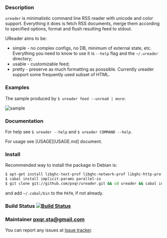 ### Description

`ureader` is minimalistic command line RSS reader with unicode and
color support. Everything it does is fetch RSS documents, merge them
according to specified options, format and flush resulting feed to
stdout.

UReader aims to be:

* simple - no complex configs, no DB, minimum of external state,
  etc. Everything you need to know to use it is `--help` flag and the
  `~/.ureader` directory;
* usable - customizable feed;
* pretty - preserve as much formatting as posssible. Currently ureader
  support some frequently used subset of HTML.

### Examples

The sample produced by `$ ureader feed --unread | more`:

![sample][sample]

### Documentation

For help see `$ ureader --help` and `$ ureader COMMAND --help`.

For usage see [USAGE][USAGE.md] document.

### Install

Recommended way to install the package in Debian is:

```bash
$ apt-get install libghc-text-prof libghc-network-prof libghc-http-prof libghc-optparse-applicative-prof libghc-ansi-wl-pprint-prof libghc-xml-prof libghc-feed-prof libghc-tagsoup-prof
$ cabal install implicit-params parallel-io
$ git clone git://github.com/pxqr/ureader.git && cd ureader && cabal install
```

and add `~/.cabal/bin` to the `PATH`, if not already.

### Build Status [![Build Status][travis-img]][travis-log]

### Maintainer <pxqr.sta@gmail.com>

You can report any issues at [Issue tracker][issues].



[sample]: https://raw.github.com/wiki/pxqr/ureader/sample-output.png
[issues]: https://github.com/pxqr/ureader/issues
[travis-img]: https://travis-ci.org/pxqr/ureader.png
[travis-log]: https://travis-ci.org/pxqr/ureader
